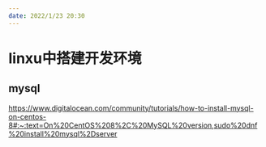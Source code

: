```yaml
---
date: 2022/1/23 20:30
---
```


# linxu中搭建开发环境

## mysql

https://www.digitalocean.com/community/tutorials/how-to-install-mysql-on-centos-8#:~:text=On%20CentOS%208%2C%20MySQL%20version,sudo%20dnf%20install%20mysql%2Dserver

